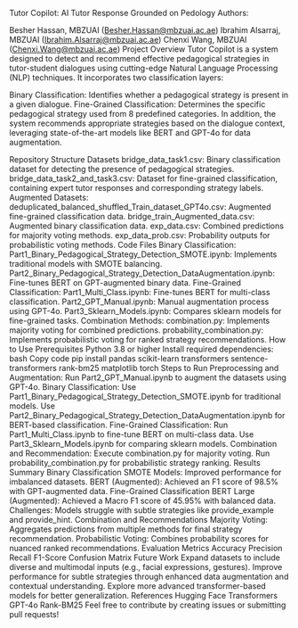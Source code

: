 Tutor Copilot: AI Tutor Response Grounded on Pedology
Authors:

Besher Hassan, MBZUAI (Besher.Hassan@mbzuai.ac.ae)
Ibrahim Alsarraj, MBZUAI (Ibrahim.Alsarraj@mbzuai.ac.ae)
Chenxi Wang, MBZUAI (Chenxi.Wang@mbzuai.ac.ae)
Project Overview
Tutor Copilot is a system designed to detect and recommend effective pedagogical strategies in tutor-student dialogues using cutting-edge Natural Language Processing (NLP) techniques. It incorporates two classification layers:

Binary Classification: Identifies whether a pedagogical strategy is present in a given dialogue.
Fine-Grained Classification: Determines the specific pedagogical strategy used from 8 predefined categories.
In addition, the system recommends appropriate strategies based on the dialogue context, leveraging state-of-the-art models like BERT and GPT-4o for data augmentation.

Repository Structure
Datasets
bridge_data_task1.csv: Binary classification dataset for detecting the presence of pedagogical strategies.
bridge_data_task2_and_task3.csv: Dataset for fine-grained classification, containing expert tutor responses and corresponding strategy labels.
Augmented Datasets:
deduplicated_balanced_shuffled_Train_dataset_GPT4o.csv: Augmented fine-grained classification data.
bridge_train_Augmented_data.csv: Augmented binary classification data.
exp_data.csv: Combined predictions for majority voting methods.
exp_data_prob.csv: Probability outputs for probabilistic voting methods.
Code Files
Binary Classification:
Part1_Binary_Pedagogical_Strategy_Detection_SMOTE.ipynb: Implements traditional models with SMOTE balancing.
Part2_Binary_Pedagogical_Strategy_Detection_DataAugmentation.ipynb: Fine-tunes BERT on GPT-augmented binary data.
Fine-Grained Classification:
Part1_Multi_Class.ipynb: Fine-tunes BERT for multi-class classification.
Part2_GPT_Manual.ipynb: Manual augmentation process using GPT-4o.
Part3_Sklearn_Models.ipynb: Compares sklearn models for fine-grained tasks.
Combination Methods:
combination.py: Implements majority voting for combined predictions.
probability_combination.py: Implements probabilistic voting for ranked strategy recommendations.
How to Use
Prerequisites
Python 3.8 or higher
Install required dependencies:
bash
Copy code
pip install pandas scikit-learn transformers sentence-transformers rank-bm25 matplotlib torch
Steps to Run
Preprocessing and Augmentation:
Run Part2_GPT_Manual.ipynb to augment the datasets using GPT-4o.
Binary Classification:
Use Part1_Binary_Pedagogical_Strategy_Detection_SMOTE.ipynb for traditional models.
Use Part2_Binary_Pedagogical_Strategy_Detection_DataAugmentation.ipynb for BERT-based classification.
Fine-Grained Classification:
Run Part1_Multi_Class.ipynb to fine-tune BERT on multi-class data.
Use Part3_Sklearn_Models.ipynb for comparing sklearn models.
Combination and Recommendation:
Execute combination.py for majority voting.
Run probability_combination.py for probabilistic strategy ranking.
Results Summary
Binary Classification
SMOTE Models: Improved performance for imbalanced datasets.
BERT (Augmented): Achieved an F1 score of 98.5% with GPT-augmented data.
Fine-Grained Classification
BERT Large (Augmented): Achieved a Macro F1 score of 45.95% with balanced data.
Challenges: Models struggle with subtle strategies like provide_example and provide_hint.
Combination and Recommendations
Majority Voting: Aggregates predictions from multiple methods for final strategy recommendation.
Probabilistic Voting: Combines probability scores for nuanced ranked recommendations.
Evaluation Metrics
Accuracy
Precision
Recall
F1-Score
Confusion Matrix
Future Work
Expand datasets to include diverse and multimodal inputs (e.g., facial expressions, gestures).
Improve performance for subtle strategies through enhanced data augmentation and contextual understanding.
Explore more advanced transformer-based models for better generalization.
References
Hugging Face Transformers
GPT-4o
Rank-BM25
Feel free to contribute by creating issues or submitting pull requests!
